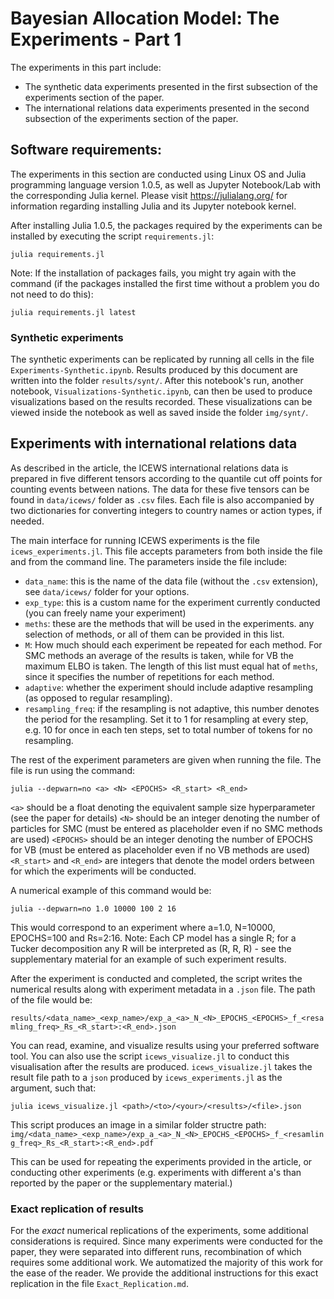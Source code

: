 # Bayesian Allocation Model: The Experiments - Part 1

The experiments in this part include:

- The synthetic data experiments presented in the first subsection of the experiments section of the paper.
- The international relations data experiments presented in the second subsection of the experiments section of the paper.

## Software requirements:

The experiments in this section are conducted using Linux OS and Julia programming language version 1.0.5, as well as Jupyter Notebook/Lab with the corresponding Julia kernel. Please visit https://julialang.org/ for information regarding installing Julia and its Jupyter notebook kernel.

After installing Julia 1.0.5, the packages required by the experiments can be installed by executing the script `requirements.jl`:

`julia requirements.jl`

Note: If the installation of packages fails, you might try again with the command (if the packages installed the first time without a problem you do not need to do this): 

`julia requirements.jl latest`

### Synthetic experiments

The synthetic experiments can be replicated by running all cells in the file `Experiments-Synthetic.ipynb`. Results produced by this document are written into the folder `results/synt/`. After this notebook's run, another notebook, `Visualizations-Synthetic.ipynb`, can then be used to produce visualizations based on the results recorded. These visualizations can be viewed inside the notebook as well as saved inside the folder `img/synt/`.

## Experiments with international relations data

As described in the article, the ICEWS international relations data is prepared in five different tensors according to the quantile cut off points for counting events between nations. The data for these five tensors can be found in `data/icews/` folder as `.csv` files. Each file is also accompanied by two dictionaries for converting integers to country names or action types, if needed.

The main interface for running ICEWS experiments is the file `icews_experiments.jl`. This file accepts parameters from both inside the file and from the command line. The parameters inside the file include:

- `data_name`: this is the name of the data file (without the `.csv` extension), see `data/icews/` folder for your options.
- `exp_type`: this is a custom name for the experiment currently conducted (you can freely name your experiment)
- `meths`: these are the methods that will be used in the experiments. any selection of methods, or all of them can be provided in this list.
- `M`: How much should each experiment be repeated for each method. For SMC methods an average of the results is taken, while for VB the maximum ELBO is taken. The length of this list must equal hat of `meths`, since it specifies the number of repetitions for each method.
- `adaptive`: whether the experiment should include adaptive resampling (as opposed to regular resampling).
- `resampling_freq`: if the resampling is not adaptive, this number denotes the period for the resampling. Set it to 1 for resampling at every step, e.g. 10 for once in each ten steps, set to total number of tokens for no resampling.

The rest of the experiment parameters are given when running the file. The file is run using the command:

`julia --depwarn=no <a> <N> <EPOCHS> <R_start> <R_end>`

`<a>` should be a float denoting the equivalent sample size hyperparameter (see the paper for details)
`<N>` should be an integer denoting the number of particles for SMC (must be entered as placeholder even if no SMC methods are used)
`<EPOCHS>` should be an integer denoting the number of EPOCHS for VB (must be entered as placeholder even if no VB methods are used)
`<R_start>` and `<R_end>` are integers that denote the model orders between for which the experiments will be conducted.

A numerical example of this command would be:

`julia --depwarn=no 1.0 10000 100 2 16`

This would correspond to an experiment where a=1.0, N=10000, EPOCHS=100 and Rs=2:16. Note: Each CP model has a single R; for a Tucker decomposition any R will be interpreted as (R, R, R) - see the supplementary material for an example of such experiment results.

After the experiment is conducted and completed, the script writes the numerical results along with experiment metadata in a `.json` file. The path of the file would be:

`results/<data_name>_<exp_name>/exp_a_<a>_N_<N>_EPOCHS_<EPOCHS>_f_<resamling_freq>_Rs_<R_start>:<R_end>.json`

You can read, examine, and visualize results using your preferred software tool. You can also use the script `icews_visualize.jl` to conduct this visualisation after the results are produced. `icews_visualize.jl` takes the result file path to a `json` produced by `icews_experiments.jl` as the argument, such that:

`julia icews_visualize.jl <path>/<to>/<your>/<results>/<file>.json`

This script produces an image in a similar folder structre path: `img/<data_name>_<exp_name>/exp_a_<a>_N_<N>_EPOCHS_<EPOCHS>_f_<resamling_freq>_Rs_<R_start>:<R_end>.pdf`

This can be used for repeating the experiments provided in the article, or conducting other experiments (e.g. experiments with different a's than reported by the paper or the supplementary material.)

### Exact replication of results

For the _exact_ numerical replications of the experiments, some additional considerations is required. Since many experiments were conducted for the paper, they were separated into different runs, recombination of which requires some additional work. We automatized the majority of this work for the ease of the reader. We provide the additional instructions for this exact replication in the file `Exact_Replication.md`.
